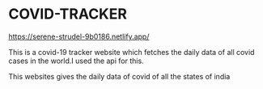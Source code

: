 # COVID-TRACKER
https://serene-strudel-9b0186.netlify.app/

This is a covid-19 tracker website which fetches the daily data of all covid cases in the world.I used the api for this.

This websites gives the daily data of covid of all the states of india

